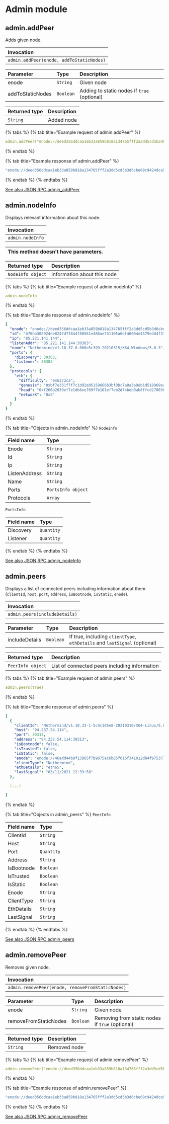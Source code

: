 # Admin module

## admin.addPeer

Adds given node.

| Invocation |
| :--- |
| `admin.addPeer(enode, addToStaticNodes)` |

| Parameter | Type | Description |
| :--- | :--- | :--- |
| enode | `String` | Given node |
| addToStaticNodes | `Boolean` | Adding to static nodes if `true` \(optional\) |

| Returned type | Description |
| :--- | :--- |
| `String` | Added node |

{% tabs %}
{% tab title="Example request of admin.addPeer" %}
```yaml
admin.addPeer("enode://deed356ddcaa1eb33a859b818a134765fff2a3dd5cd5b3d6cbe08c9424dca53b947bdc1c64e6f1257e29bb2960ac0a4fb56e307f360b7f8d4ddf48024cdb9d68@85.221.141.144:30303", true)
```
{% endtab %}

{% tab title="Example response of admin.addPeer" %}
```yaml
"enode://deed356ddcaa1eb33a859b818a134765fff2a3dd5cd5b3d6cbe08c9424dca53b947bdc1c64e6f1257e29bb2960ac0a4fb56e307f360b7f8d4ddf48024cdb9d68@85.221.141.144:30303"
```
{% endtab %}
{% endtabs %}

[See also JSON RPC admin\_addPeer](https://docs.nethermind.io/nethermind/ethereum-client/json-rpc/admin#admin_addpeer)

## admin.nodeInfo

Displays relevant information about this node.

| Invocation |
| :--- |
| `admin.nodeInfo` |

| This method doesn't have parameters. |
| :--- |


| Returned type | Description |
| :--- | :--- |
| `NodeInfo object` | Information about this node |

{% tabs %}
{% tab title="Example request of admin.nodeInfo" %}
```yaml
admin.nodeInfo
```
{% endtab %}

{% tab title="Example response of admin.nodeInfo" %}
```yaml
{
  "enode": "enode://deed356ddcaa1eb33a859b818a134765fff2a3dd5cd5b3d6cbe08c9424dca53b947bdc1c64e6f1257e29bb2960ac0a4fb56e307f360b7f8d4ddf48024cdb9d68@85.221.141.144:30303",
  "id": "b70bb308924de8247d73844f80561e488ae731105a6ef46004e4579edd4f378a",
  "ip": "85.221.141.144",
  "listenAddr": "85.221.141.144:30303",
  "name": "Nethermind/v1.10.37-0-068e5c399-20210315/X64-Windows/5.0.3",
  "ports": {
    "discovery": 30303,
    "listener": 30303
  },
  "protocols": {
    "eth": {
      "difficulty": "0x6372ca",
      "genesis": "0xbf7e331f7f7c1dd2e05159666b3bf8bc7a8a3a9eb1d518969eab529dd9b88c1a",
      "head": "0xf266b2639ef7e1db6ee769f7b161ef7eb2d74beb0ab8ffcd270036da04b41cd4",
      "network": "0x5"
    }
  }
}
```
{% endtab %}

{% tab title="Objects in admin\_nodeInfo" %}
`NodeInfo`

| Field name | Type |
| :--- | :--- |
| Enode | `String` |
| Id | `String` |
| Ip | `String` |
| ListenAddress | `String` |
| Name | `String` |
| Ports | `PortsInfo object` |
| Protocols | `Array` |

`PortsInfo`

| Field name | Type |
| :--- | :--- |
| Discovery | `Quantity` |
| Listener | `Quantity` |
{% endtab %}
{% endtabs %}

[See also JSON RPC admin\_nodeInfo](https://docs.nethermind.io/nethermind/ethereum-client/json-rpc/admin#admin_nodeinfo)

## admin.peers

Displays a list of connected peers including information about them \(`clientId`, `host`, `port`, `address`, `isBootnode`, `isStatic`, `enode`\).

| Invocation |
| :--- |
| `admin.peers(includeDetails)` |

| Parameter | Type | Description |
| :--- | :--- | :--- |
| includeDetails | `Boolean` | If true, including `clientType`, `ethDetails` and `lastSignal` \(optional\) |

| Returned type | Description |
| :--- | :--- |
| `PeerInfo object` | List of connected peers including information |

{% tabs %}
{% tab title="Example request of admin.peers" %}
```yaml
admin.peers(true)
```
{% endtab %}

{% tab title="Example response of admin.peers" %}
```yaml
[
  {
    "clientId": "Nethermind/v1.10.33-1-5c4c185e8-20210310/X64-Linux/5.0.2",
    "host": "94.237.54.114",
    "port": 30313,
    "address": "94.237.54.114:30313",
    "isBootnode": false,
    "isTrusted": false,
    "isStatic": false,
    "enode": "enode://46add44b9f13965f7b9875ac6b85f016f341012d84f975377573800a863526f4da19ae2c620ec73d11591fa9510e992ecc03ad0751f53cc02f7c7ed6d55c7291@94.237.54.114:30313",
    "clientType": "Nethermind",
    "ethDetails": "eth65",
    "lastSignal": "03/11/2021 12:33:58"
  },

  (...)

]
```
{% endtab %}

{% tab title="Objects in admin\_peers" %}
`PeerInfo`

| Field name | Type |
| :--- | :--- |
| ClientId | `String` |
| Host | `String` |
| Port | `Quantity` |
| Address | `String` |
| IsBootnode | `Boolean` |
| IsTrusted | `Boolean` |
| IsStatic | `Boolean` |
| Enode | `String` |
| ClientType | `String` |
| EthDetails | `String` |
| LastSignal | `String` |
{% endtab %}
{% endtabs %}

[See also JSON RPC admin\_peers](https://docs.nethermind.io/nethermind/ethereum-client/json-rpc/admin#admin_peers)

## admin.removePeer

Removes given node.

| Invocation |
| :--- |
| `admin.removePeer(enode, removeFromStaticNodes)` |

| Parameter | Type | Description |
| :--- | :--- | :--- |
| enode | `String` | Given node |
| removeFromStaticNodes | `Boolean` | Removing from static nodes if `true` \(optional\) |

| Returned type | Description |
| :--- | :--- |
| `String` | Removed node |

{% tabs %}
{% tab title="Example request of admin.removePeer" %}
```yaml
admin.removePeer("enode://deed356ddcaa1eb33a859b818a134765fff2a3dd5cd5b3d6cbe08c9424dca53b947bdc1c64e6f1257e29bb2960ac0a4fb56e307f360b7f8d4ddf48024cdb9d68@85.221.141.144:30303", true)
```
{% endtab %}

{% tab title="Example response of admin.removePeer" %}
```yaml
"enode://deed356ddcaa1eb33a859b818a134765fff2a3dd5cd5b3d6cbe08c9424dca53b947bdc1c64e6f1257e29bb2960ac0a4fb56e307f360b7f8d4ddf48024cdb9d68@85.221.141.144:30303"
```
{% endtab %}
{% endtabs %}

[See also JSON RPC admin\_removePeer](https://docs.nethermind.io/nethermind/ethereum-client/json-rpc/admin#admin_removepeer)

